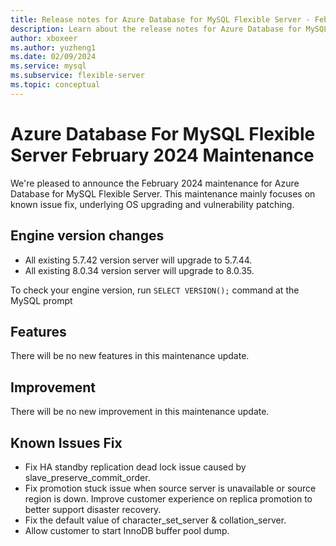 ```yaml
---
title: Release notes for Azure Database for MySQL Flexible Server - February 2024
description: Learn about the release notes for Azure Database for MySQL Flexible Server February 2024.
author: xboxeer
ms.author: yuzheng1
ms.date: 02/09/2024
ms.service: mysql
ms.subservice: flexible-server
ms.topic: conceptual
---
```


# Azure Database For MySQL Flexible Server February 2024 Maintenance

We're pleased to announce the February 2024 maintenance for Azure Database for MySQL Flexible Server. This maintenance mainly focuses on known issue fix, underlying OS upgrading and vulnerability patching.

## Engine version changes
 - All existing 5.7.42 version server will upgrade to 5.7.44.
 - All existing 8.0.34 version server will upgrade to 8.0.35.

To check your engine version, run `SELECT VERSION();` command at the MySQL prompt

## Features
There will be no new features in this maintenance update.

## Improvement
There will be no new improvement in this maintenance update.

## Known Issues Fix
- Fix HA standby replication dead lock issue caused by slave_preserve_commit_order.
- Fix promotion stuck issue when source server is unavailable or source region is down. Improve customer experience on replica promotion to better support disaster recovery.
- Fix the default value of character_set_server & collation_server.
- Allow customer to start InnoDB buffer pool dump.
